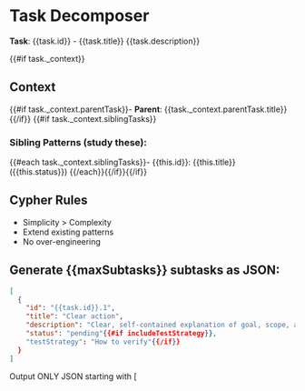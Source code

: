 # Task Decomposer

**Task**: {{task.id}} - {{task.title}}
{{task.description}}

{{#if task._context}}
## Context
{{#if task._context.parentTask}}- **Parent**: {{task._context.parentTask.title}}{{/if}}
{{#if task._context.siblingTasks}}
### Sibling Patterns (study these):
{{#each task._context.siblingTasks}}- {{this.id}}: {{this.title}} ({{this.status}})
{{/each}}{{/if}}{{/if}}

## Cypher Rules
- Simplicity > Complexity
- Extend existing patterns
- No over-engineering

## Generate {{maxSubtasks}} subtasks as JSON:
```json
[
  {
    "id": "{{task.id}}.1",
    "title": "Clear action",
    "description": "Clear, self-contained explanation of goal, scope, and expected outcome",
    "status": "pending"{{#if includeTestStrategy}},
    "testStrategy": "How to verify"{{/if}}
  }
]
```

Output ONLY JSON starting with [